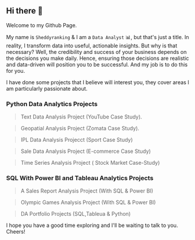 ## Hi there 👋

Welcome to my Github Page.

My name is `Sheddyranking` & I am a `Data Analyst` 📊, but that's just a title. In reality, I transform data into useful, actionable insights.
But why is that necessary? Well, the credibility and success of your business depends on the decisions you make daily.
Hence, ensuring those decisions are realistic and data-driven will position you to be successful. And my job is to do this for you.

I have done some projects that I believe will interest you, they cover areas I am particularly passionate about.

### Python Data Analytics Projects

  > Text Data Analysis Project (YouTube Case Study).

  > Geopatial Analysis Project (Zomata Case Study).
  
  > IPL Data Analysis Projecct (Sport Case Study)
  
  > Sale Data Analysis Project (E-commerce Case Study)

  > Time Series Analysis Project ( Stock Market Case-Study)

### SQL With Power BI and Tableau Analytics Projects

  > A Sales Report Analysis Project (With SQL & Power BI)
    
  > Olympic Games Analysis Project (With SQL & Power BI)
  
  > DA Portfolio Projects (SQL,Tableua & Python)
  
I hope you have a good time exploring and I'll be waiting to talk to you. Cheers!

